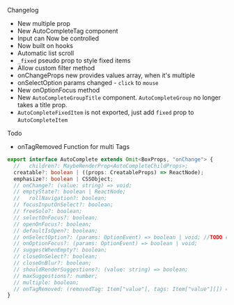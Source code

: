 Changelog

- New multiple prop
- New AutoCompleteTag component
- Input can Now be controlled
- Now built on hooks
- Automatic list scroll
- `_fixed` pseudo prop to style fixed items
- Allow custom filter method
- onChangeProps new provides values array, when it's multiple
- onSelectOption params changed - `click` to `mouse`
- New onOptionFocus method
- New `AutoCompleteGroupTitle` component. `AutoCompleteGroup` no longer takes a title prop.
- `AutoCompleteFixedItem` is not exported, just add `fixed` prop to `AutoCompleteItem`

Todo

- onTagRemoved Function for multi Tags

```ts
export interface AutoComplete extends Omit<BoxProps, "onChange"> {
  //   children?: MaybeRenderProp<AutoCompleteChildProps>;
  creatable?: boolean | ((props: CreatableProps) => ReactNode);
  emphasize?: boolean | CSSObject;
  // onChange?: (value: string) => void;
  // emptyState?: boolean | ReactNode;
  //   rollNavigation?: boolean;
  // focusInputOnSelect?: boolean;
  // freeSolo?: boolean;
  // selectOnFocus?: boolean;
  // openOnFocus?: boolean;
  // defaultIsOpen?: boolean;
  // onSelectOption?: (params: OptionEvent) => boolean | void; //TODO come beack for newInput
  // onOptionFocus?: (params: OptionEvent) => boolean | void;
  // suggestWhenEmpty?: boolean;
  // closeOnSelect?: boolean;
  // closeOnBlur?: boolean;
  // shouldRenderSuggestions?: (value: string) => boolean;
  // maxSuggestions?: number;
  // multiple: boolean;
  // onTagRemoved: (removedTag: Item["value"], tags: Item["value"][]) => void;
}
```
